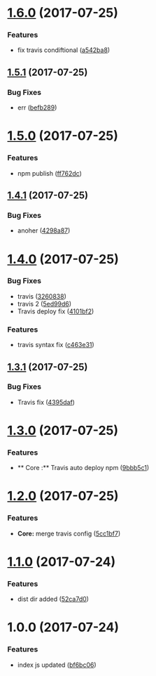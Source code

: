 <a name="1.6.0"></a>
# [1.6.0](https://github.com/lokesh-coder/filament/compare/v1.5.1...v1.6.0) (2017-07-25)


### Features

* fix travis condiftional ([a542ba8](https://github.com/lokesh-coder/filament/commit/a542ba8))



<a name="1.5.1"></a>
## [1.5.1](https://github.com/lokesh-coder/filament/compare/v1.5.0...v1.5.1) (2017-07-25)


### Bug Fixes

* err ([befb289](https://github.com/lokesh-coder/filament/commit/befb289))



<a name="1.5.0"></a>
# [1.5.0](https://github.com/lokesh-coder/filament/compare/v1.4.1...v1.5.0) (2017-07-25)


### Features

* npm publish ([ff762dc](https://github.com/lokesh-coder/filament/commit/ff762dc))



<a name="1.4.1"></a>
## [1.4.1](https://github.com/lokesh-coder/filament/compare/v1.4.0...v1.4.1) (2017-07-25)


### Bug Fixes

* anoher ([4298a87](https://github.com/lokesh-coder/filament/commit/4298a87))



<a name="1.4.0"></a>
# [1.4.0](https://github.com/lokesh-coder/filament/compare/v1.3.1...v1.4.0) (2017-07-25)


### Bug Fixes

* travis ([3260838](https://github.com/lokesh-coder/filament/commit/3260838))
* travis 2 ([5ed99d6](https://github.com/lokesh-coder/filament/commit/5ed99d6))
* Travis deploy fix ([4101bf2](https://github.com/lokesh-coder/filament/commit/4101bf2))


### Features

* travis syntax fix ([c463e31](https://github.com/lokesh-coder/filament/commit/c463e31))



<a name="1.3.1"></a>
## [1.3.1](https://github.com/lokesh-coder/filament/compare/v1.3.0...v1.3.1) (2017-07-25)


### Bug Fixes

* Travis fix ([4395daf](https://github.com/lokesh-coder/filament/commit/4395daf))



<a name="1.3.0"></a>
# [1.3.0](https://github.com/lokesh-coder/filament/compare/v1.2.0...v1.3.0) (2017-07-25)


### Features

* ** Core :** Travis auto deploy npm ([9bbb5c1](https://github.com/lokesh-coder/filament/commit/9bbb5c1))



<a name="1.2.0"></a>
# [1.2.0](https://github.com/lokesh-coder/filament/compare/v1.1.0...v1.2.0) (2017-07-25)


### Features

* **Core:** merge travis config ([5cc1bf7](https://github.com/lokesh-coder/filament/commit/5cc1bf7))



<a name="1.1.0"></a>
# [1.1.0](https://github.com/lokesh-coder/filament/compare/v1.0.0...v1.1.0) (2017-07-24)


### Features

* dist dir added ([52ca7d0](https://github.com/lokesh-coder/filament/commit/52ca7d0))



<a name="1.0.0"></a>
# 1.0.0 (2017-07-24)


### Features

* index js updated ([bf6bc06](https://github.com/lokesh-coder/filament/commit/bf6bc06))



